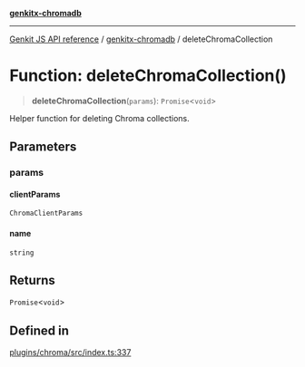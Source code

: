 [**genkitx-chromadb**](../README.md)

***

[Genkit JS API reference](../../README.md) / [genkitx-chromadb](../README.md) / deleteChromaCollection

# Function: deleteChromaCollection()

> **deleteChromaCollection**(`params`): `Promise`\<`void`\>

Helper function for deleting Chroma collections.

## Parameters

### params

#### clientParams

`ChromaClientParams`

#### name

`string`

## Returns

`Promise`\<`void`\>

## Defined in

[plugins/chroma/src/index.ts:337](https://github.com/firebase/genkit/blob/286538acadb0c266800cfa4edc099546226d5af8/js/plugins/chroma/src/index.ts#L337)
